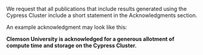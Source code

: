 
We request that all publications that include results generated using the Cypress
Cluster include a short statement in the Acknowledgments section.

An example acknowledgment may look like this:

**Clemson University is acknowledged for a generous allotment of compute time and storage on the Cypress Cluster.**
